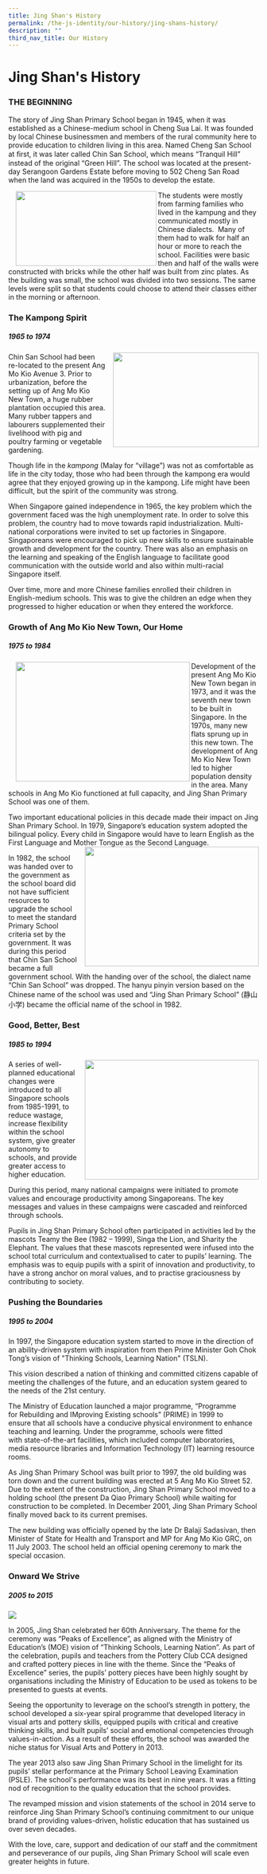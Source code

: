 ```yaml
---
title: Jing Shan's History
permalink: /the-js-identity/our-history/jing-shans-history/
description: ""
third_nav_title: Our History
---
```

# **Jing Shan's History**

### THE BEGINNING

The story of Jing Shan Primary School began in 1945, when it was established as a Chinese-medium school in Cheng Sua Lai. It was founded by local Chinese businessmen and members of the rural community here to provide education to children living in this area. Named Cheng San School at ﬁrst, it was later called Chin San School, which means “Tranquil Hill” instead of the original “Green Hill”. The school was located at the present-day Serangoon Gardens Estate before moving to 502 Cheng San Road when the land was acquired in the 1950s to develop the estate.



<img src="/images/history3a.png" style="width:283px;height:150px;margin-left:15px;" align = "left"> The students were mostly from farming families who lived in the kampung and they communicated mostly in Chinese dialects.  Many of them had to walk for half an hour or more to reach the school. Facilities were basic then and half of the walls were constructed with bricks while the other half was built from zinc plates. As the building was small, the school was divided into two sessions. The same levels were split so that students could choose to attend their classes either in the morning or afternoon.
### The Kampong Spirit

##### 1965 to 1974

<img src="/images/third_decade.jpg" style="width:293px;height:190px;margin-left:15px;" align = "right"> Chin San School had been re-located to the present Ang Mo Kio Avenue 3. Prior to urbanization, before the setting up of Ang Mo Kio New Town, a huge rubber plantation occupied this area. Many rubber tappers and labourers supplemented their livelihood with pig and poultry farming or vegetable gardening. 
  
Though life in the _kampong_ (Malay for “village”) was not as comfortable as life in the city today, those who had been through the kampong era would agree that they enjoyed growing up in the kampong. Life might have been difficult, but the spirit of the community was strong.   
  
When Singapore gained independence in 1965, the key problem which the government faced was the high unemployment rate. In order to solve this problem, the country had to move towards rapid industrialization. Multi-national corporations were invited to set up factories in Singapore. Singaporeans were encouraged to pick up new skills to ensure sustainable growth and development for the country. There was also an emphasis on the learning and speaking of the English language to facilitate good communication with the outside world and also within multi-racial Singapore itself.

Over time, more and more Chinese families enrolled their children in English-medium schools. This was to give the children an edge when they progressed to higher education or when they entered the workforce.

### Growth of Ang Mo Kio New Town, Our Home

##### 1975 to 1984

<img src="/images/fourth_decade_1.jpg" style="width:350px;height:240px;margin-left:15px;" align = "left">

Development of the present Ang Mo Kio New Town began in 1973, and it was the seventh new town to be built in Singapore. In the 1970s, many new flats sprung up in this new town. The development of Ang Mo Kio New Town led to higher population density in the area. Many schools in Ang Mo Kio functioned at full capacity, and Jing Shan Primary School was one of them.

Two important educational policies in this decade made their impact on Jing Shan Primary School. In 1979, Singapore’s education system adopted the bilingual policy. Every child in Singapore would have to learn English as the First Language and Mother Tongue as the Second Language.
<img src="/images/fourth_decade_2.jpg" style="width:350px;height:240px;margin-left:15px;" align = "right">

In 1982, the school was handed over to the government as the school board did not have sufficient resources to upgrade the school to meet the standard Primary School criteria set by the government. It was during this period that Chin San School became a full government school. With the handing over of the school, the dialect name “Chin San School” was dropped. The hanyu pinyin version based on the Chinese name of the school was used and “Jing Shan Primary School” (静山小学) became the official name of the school in 1982.


### Good, Better, Best

##### 1985 to 1994

<img src="/images/fifth_decade.jpg" style="width:350px;height:240px;margin-left:15px;" align = "right">

A series of well-planned educational changes were introduced to all Singapore schools from 1985-1991, to reduce wastage, increase flexibility within the school system, give greater autonomy to schools, and provide greater access to higher education.

During this period, many national campaigns were initiated to promote values and encourage productivity among Singaporeans. The key messages and values in these campaigns were cascaded and reinforced through schools.

Pupils in Jing Shan Primary School often participated in activities led by the mascots Teamy the Bee (1982 – 1999), Singa the Lion, and Sharity the Elephant. The values that these mascots represented were infused into the school total curriculum and contextualised to cater to pupils’ learning. The emphasis was to equip pupils with a spirit of innovation and productivity, to have a strong anchor on moral values, and to practise graciousness by contributing to society.


### Pushing the Boundaries

##### 1995 to 2004

In 1997, the Singapore education system started to move in the direction of an ability-driven system with inspiration from then Prime Minister Goh Chok Tong’s vision of "Thinking Schools, Learning Nation" (TSLN).

This vision described a nation of thinking and committed citizens capable of meeting the challenges of the future, and an education system geared to the needs of the 21st century.

The Ministry of Education launched a major programme, “Programme for Rebuilding and IMproving Existing schools” (PRIME) in 1999 to ensure that all schools have a conducive physical environment to enhance teaching and learning. Under the programme, schools were fitted with state-of-the-art facilities, which included computer laboratories, media resource libraries and Information Technology (IT) learning resource rooms.

As Jing Shan Primary School was built prior to 1997, the old building was torn down and the current building was erected at 5 Ang Mo Kio Street 52. Due to the extent of the construction, Jing Shan Primary School moved to a holding school (the present Da Qiao Primary School) while waiting for construction to be completed. In December 2001, Jing Shan Primary School finally moved back to its current premises. 

The new building was officially opened by the late Dr Balaji Sadasivan, then Minister of State for Health and Transport and MP for Ang Mo Kio GRC, on 11 July 2003. The school held an official opening ceremony to mark the special occasion.


### Onward We Strive

##### 2005 to 2015

![](/images/seventh_decade.jpg)

In 2005, Jing Shan celebrated her 60th Anniversary. The theme for the ceremony was “Peaks of Excellence”, as aligned with the Ministry of Education’s (MOE) vision of “Thinking Schools, Learning Nation”. As part of the celebration, pupils and teachers from the Pottery Club CCA designed and crafted pottery pieces in line with the theme. Since the “Peaks of Excellence” series, the pupils’ pottery pieces have been highly sought by organisations including the Ministry of Education to be used as tokens to be presented to guests at events.

Seeing the opportunity to leverage on the school’s strength in pottery, the school developed a six-year spiral programme that developed literacy in visual arts and pottery skills, equipped pupils with critical and creative thinking skills, and built pupils’ social and emotional competencies through values-in-action. As a result of these efforts, the school was awarded the niche status for Visual Arts and Pottery in 2013.

The year 2013 also saw Jing Shan Primary School in the limelight for its pupils’ stellar performance at the Primary School Leaving Examination (PSLE). The school's performance was its best in nine years. It was a fitting nod of recognition to the quality education that the school provides.

The revamped mission and vision statements of the school in 2014 serve to reinforce Jing Shan Primary School’s continuing commitment to our unique brand of providing values-driven, holistic education that
has sustained us over seven decades.

With the love, care, support and dedication of our staff and the commitment and perseverance of our pupils, Jing Shan Primary School will scale even greater heights in future.